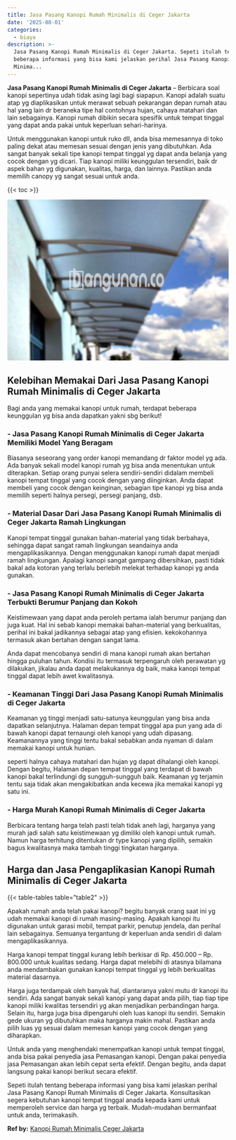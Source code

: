 ```yaml
---
title: Jasa Pasang Kanopi Rumah Minimalis di Ceger Jakarta
date: '2025-08-01'
categories:
  - biaya
description: >-
  Jasa Pasang Kanopi Rumah Minimalis di Ceger Jakarta. Sepeti itulah tentang
  beberapa informasi yang bisa kami jelaskan perihal Jasa Pasang Kanopi Rumah
  Minima...
---
```


**Jasa Pasang Kanopi Rumah Minimalis di Ceger Jakarta** – Berbicara soal kanopi sepertinya udah tidak asing lagi bagi siapapun. Kanopi adalah suatu atap yg diaplikasikan untuk merawat sebuah pekarangan depan rumah atau hal yang lain dr beraneka tipe hal contohnya hujan, cahaya matahari dan lain sebagainya. Kanopi rumah dibikin secara spesifik untuk tempat tinggal yang dapat anda pakai untuk keperluan sehari-harinya.

Untuk menggunakan kanopi untuk ruko dll, anda bisa memesannya di toko paling dekat atau memesan sesuai dengan jenis yang dibutuhkan. Ada sangat banyak sekali tipe kanopi tempat tinggal yg dapat anda belanja yang cocok dengan yg dicari. Tiap kanopi miliki keunggulan tersendiri, baik dr aspek bahan yg digunakan, kualitas, harga, dan lainnya. Pastikan anda memilih canopy yg sangat sesuai untuk anda.

{{< toc >}}

![Jasa Pasang Kanopi Rumah Minimalis di Ceger Jakarta](/images/harga-kanopi-minimalis-21.png)

## Kelebihan Memakai Dari Jasa Pasang Kanopi Rumah Minimalis di Ceger Jakarta

Bagi anda yang memakai kanopi untuk rumah, terdapat beberapa keunggulan yg bisa anda dapatkan yakni sbg berikut!

### \- Jasa Pasang Kanopi Rumah Minimalis di Ceger Jakarta Memiliki Model Yang Beragam

Biasanya seseorang yang order kanopi memandang dr faktor model yg ada. Ada banyak sekali model kanopi rumah yg bisa anda menentukan untuk diterapkan. Setiap orang punyai selera sendiri-sendiri didalam membeli kanopi tempat tinggal yang cocok dengan yang diinginkan. Anda dapat membeli yang cocok dengan keinginan, sebagian tipe kanopi yg bisa anda memilih seperti halnya persegi, persegi panjang, dsb.

### \- Material Dasar Dari Jasa Pasang Kanopi Rumah Minimalis di Ceger Jakarta Ramah Lingkungan

Kanopi tempat tinggal gunakan bahan-material yang tidak berbahaya, sehingga dapat sangat ramah lingkungan seandainya anda mengaplikasikannya. Dengan menggunakan kanopi rumah dapat menjadi ramah lingkungan. Apalagi kanopi sangat gampang dibersihkan, pasti tidak bakal ada kotoran yang terlalu berlebih melekat terhadap kanopi yg anda gunakan.

### \- Jasa Pasang Kanopi Rumah Minimalis di Ceger Jakarta Terbukti Berumur Panjang dan Kokoh

Keistimewaan yang dapat anda peroleh pertama ialah berumur panjang dan juga kuat. Hal ini sebab kanopi memakai bahan-material yang berkualitas, perihal ini bakal jadikannya sebagai atap yang efisien. kekokohannya termasuk akan bertahan dengan sangat lama.

Anda dapat mencobanya sendiri di mana kanopi rumah akan bertahan hingga puluhan tahun. Kondisi itu termasuk terpengaruh oleh perawatan yg dilakukan, jikalau anda dapat melakukannya dg baik, maka kanopi tempat tinggal dapat lebih awet kwalitasnya.

### \- Keamanan Tinggi Dari Jasa Pasang Kanopi Rumah Minimalis di Ceger Jakarta

Keamanan yg tinggi menjadi satu-satunya keunggulan yang bisa anda dapatkan selanjutnya. Halaman depan tempat tinggal apa pun yang ada di bawah kanopi dapat ternaungi oleh kanopi yang udah dipasang. Keamanannya yang tinggi tentu bakal sebabkan anda nyaman di dalam memakai kanopi untuk hunian.

seperti halnya cahaya matahari dan hujan yg dapat dihalangi oleh kanopi. Dengan begitu, Halaman depan tempat tinggal yang terdapat di bawah kanopi bakal terlindungi dg sungguh-sungguh baik. Keamanan yg terjamin tentu saja tidak akan mengakibatkan anda kecewa jika memakai kanopi yg satu ini.

### \- Harga Murah Kanopi Rumah Minimalis di Ceger Jakarta

Berbicara tentang harga telah pasti telah tidak aneh lagi, harganya yang murah jadi salah satu keistimewaan yg dimiliki oleh kanopi untuk rumah. Namun harga terhitung ditentukan dr type kanopi yang dipilih, semakin bagus kwalitasnya maka tambah tinggi tingkatan harganya.

## Harga dan Jasa Pengaplikasian Kanopi Rumah Minimalis di Ceger Jakarta

{{< table-tables table="table2" >}}

Apakah rumah anda telah pakai kanopi? begitu banyak orang saat ini yg udah memakai kanopi di rumah masing-masing. Apakah kanopi itu digunakan untuk garasi mobil, tempat parkir, penutup jendela, dan perihal lain sebagainya. Semuanya tergantung dr keperluan anda sendiri di dalam mengaplikasikannya.

Harga kanopi tempat tinggal kurang lebih berkisar di Rp. 450.000 – Rp. 800.000 untuk kualitas sedang. Harga dapat melebihi di atasnya bilamana anda mendambakan gunakan kanopi tempat tinggal yg lebih berkualitas material dasarnya.

Harga juga terdampak oleh banyak hal, diantaranya yakni mutu dr kanopi itu sendiri. Ada sangat banyak sekali kanopi yang dapat anda pilih, tiap tiap tipe kanopi miliki kwalitas tersendiri yg akan menjadikan perbandingan harga. Selain itu, harga juga bisa dipengaruhi oleh luas kanopi itu sendiri. Semakin gede ukuran yg dibutuhkan maka harganya makin mahal. Pastikan anda pilih luas yg sesuai dalam memesan kanopi yang cocok dengan yang diharapkan.

Untuk anda yang menghendaki menempatkan kanopi untuk tempat tinggal, anda bisa pakai penyedia jasa Pemasangan kanopi. Dengan pakai penyedia jasa Pemasangan akan lebih cepat serta efektif. Dengan begitu, anda dapat langsung pakai kanopi berikut secara efektif.

Sepeti itulah tentang beberapa informasi yang bisa kami jelaskan perihal Jasa Pasang Kanopi Rumah Minimalis di Ceger Jakarta. Konsultasikan segera kebutuhan kanopi tempat tinggal anada kepada kami untuk memperoleh service dan harga yg terbaik. Mudah-mudahan bermanfaat untuk anda, terimakasih.

**Ref by:**  [Kanopi Rumah Minimalis Ceger Jakarta](https://id.wikipedia.org/wiki/Kanopi)
